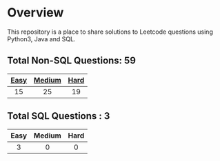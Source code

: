 # Overview

This repository is a place to share solutions to Leetcode questions using Python3, Java and SQL.


## Total Non-SQL Questions: 59

| [Easy](https://github.com/ezryn-zaharoff/leetcode-solutions/tree/master/01-easy) | [Medium](https://github.com/ezryn-zaharoff/leetcode-solutions/tree/master/02-medium) | [Hard](https://github.com/ezryn-zaharoff/leetcode-solutions/tree/master/03-hard) |
|:----:|:------:|:----:|
|  15  |   25   |  19  |


## Total SQL Questions : 3

| Easy | Medium | Hard |
|:----:|:------:|:----:|
|   3  |    0   |   0  |
